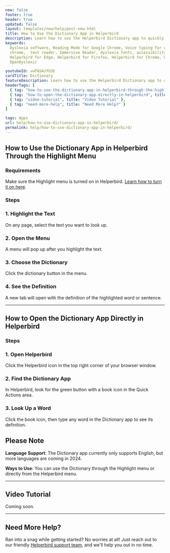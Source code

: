 ```yaml
---
new: false
footer: true
header: true
updated: false
layout: templates/new/help/post-new.html
title: How to Use the Dictionary App in Helperbird
description: Learn how to use the Helperbird Dictionary app to quickly look up word definitions while browsing the web. Simple steps to access the dictionary through the Highlight menu or directly from the Helperbird extension.
keywords:
  Dyslexia software, Reading Mode for Google Chrome, Voice typing for chrome, Text to speech for
  chrome,  text reader, Immersive Reader, dyslexia fonts, accessibility software, dyslexia software,
  Helperbird for Edge, Helperbird for Firefox, Helperbird for Chrome, Opendyslexic for Chrome,
  OpenDyslexic

youtubeId: vwT8SAJfU3E
cardTitle: Dictionary
featureDescription: Learn how to use the Helperbird Dictionary app to quickly look up word definitions while browsing the web. Simple steps to access the dictionary through the Highlight menu or directly from the Helperbird extension.
headerTags: [
  { tag: "how-to-use-the-dictionary-app-in-helperbird-through-the-highlight-menu", title: "How to Use the Dictionary App in Helperbird Through the Highlight Menu" },
  { tag: "how-to-open-the-dictionary-app-directly-in-helperbird", title: "How to Open the Dictionary App Directly in Helperbird" },
  { tag: "video-tutorial", title: "Video Tutorial" },
  { tag: "need-more-help", title: "Need More Help?" }
]

tags: Apps
url: help/how-to-use-dictionary-app-in-helperbird/
permalink: help/how-to-use-dictionary-app-in-helperbird/
---
```



## How to Use the Dictionary App in Helperbird Through the Highlight Menu

### Requirements

Make sure the Highlight menu is turned on in Helperbird. [Learn how to turn it on here](/help/how-to-use-the-highlight-menu-in-helperbird/).

### Steps

### 1. Highlight the Text

On any page, select the text you want to look up.

### 2. Open the Menu

A menu will pop up after you highlight the text.

### 3. Choose the Dictionary

Click the dictionary button in the menu.

### 4. See the Definition

A new tab will open with the definition of the highlighted word or sentence.

--- 

## How to Open the Dictionary App Directly in Helperbird

### Steps

### 1. Open Helperbird

Click the Helperbird icon in the top right corner of your browser window.

### 2. Find the Dictionary App

In Helperbird, look for the green button with a book icon in the Quick Actions area.

### 3. Look Up a Word

Click the book icon, then type any word in the Dictionary app to see its definition.

## Please Note

**Language Support**: The Dictionary app currently only supports English, but more languages are coming in 2024.

**Ways to Use**: You can use the Dictionary through the Highlight menu or directly from the Helperbird menu.



---

## Video Tutorial

Coming soon.

---

## Need More Help?

Ran into a snag while getting started? No worries at all! Just reach out to our friendly [Helperbird support team](/support/), and we'll help you out in no time.






